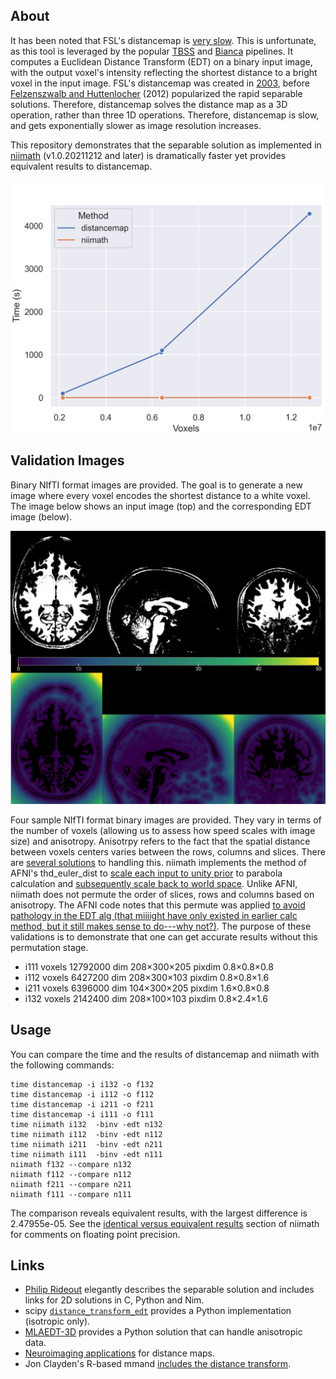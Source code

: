 ## About

It has been noted that FSL's distancemap is [very slow](https://www.jiscmail.ac.uk/cgi-bin/wa-jisc.exe?A2=ind2112&L=FSL&O=D&X=791227D32119110DFB&Y=rorden%40sc.edu&P=101044). This is unfortunate, as this tool is leveraged by the popular [TBSS](https://fsl.fmrib.ox.ac.uk/fsl/fslwiki/TBSS/UserGuide) and [Bianca](https://fsl.fmrib.ox.ac.uk/fsl/fslwiki/BIANCA/Userguide) pipelines. It computes a Euclidean Distance Transform (EDT) on a binary input image, with the output voxel's intensity reflecting the shortest distance to a bright voxel in the input image. FSL's distancemap was created in [2003](https://github.com/muschellij2/FSL6.0.0/blob/3c3dd651066ee189bc8c290f744ca48cb3d1f156/src/tbss/distancemap.cc), before [Felzenszwalb and Huttenlocher](https://prideout.net/blog/distance_fields/) (2012) popularized the rapid separable solutions. Therefore, distancemap solves the distance map as a 3D operation, rather than three 1D operations. Therefore, distancemap is slow, and gets exponentially slower as image resolution increases.

This repository demonstrates that the separable solution as implemented in [niimath](https://github.com/rordenlab/niimath) (v1.0.20211212 and later) is dramatically faster yet provides equivalent results to distancemap. 

![distancemap](distancemap.png)

## Validation Images

Binary NIfTI format images are provided. The goal is to generate a new image where every voxel encodes the shortest distance to a white voxel. The image below shows an input image (top) and the corresponding EDT image (below).

![example EDT](example.jpg)

Four sample NIfTI format binary images are provided. They vary in terms of the number of voxels (allowing us to assess how speed scales with image size) and anisotropy. Anisotrpy refers to the fact that the spatial distance between voxels centers varies between the rows, columns and slices. There are [several solutions](https://github.com/seung-lab/euclidean-distance-transform-3d) to handling this. niimath implements the method of AFNI's thd_euler_dist to [scale each input to unity prior](https://github.com/afni/afni/blob/a33c64ef809bb54e7002c52d2206a61722837b94/src/thd_euler_dist.c#L602) to parabola calculation and [subsequently scale back to world space](https://github.com/afni/afni/blob/a33c64ef809bb54e7002c52d2206a61722837b94/src/thd_euler_dist.c#L634). Unlike AFNI, niimath does not permute the order of slices, rows and columns based on anisotropy. The AFNI code notes that this permute was applied [to avoid pathology in the EDT alg (that miiiight have only existed in earlier calc method, but it still makes sense to do---why not?)](https://github.com/afni/afni/blob/a33c64ef809bb54e7002c52d2206a61722837b94/src/thd_euler_dist.c#L205). The purpose of these validations is to demonstrate that one can get accurate results without this permutation stage.

 - i111 voxels 12792000 dim 208×300×205 pixdim 0.8×0.8×0.8
 - i112 voxels 6427200 dim 208×300×103 pixdim 0.8×0.8×1.6
 - i211 voxels 6396000 dim 104×300×205 pixdim 1.6×0.8×0.8
 - i132 voxels 2142400 dim 208×100×103 pixdim 0.8×2.4×1.6

## Usage

You can compare the time and the results of distancemap and niimath with the following commands:

```
time distancemap -i i132 -o f132
time distancemap -i i112 -o f112
time distancemap -i i211 -o f211
time distancemap -i i111 -o f111
time niimath i132  -binv -edt n132
time niimath i112  -binv -edt n112
time niimath i211  -binv -edt n211
time niimath i111  -binv -edt n111
niimath f132 --compare n132
niimath f112 --compare n112
niimath f211 --compare n211
niimath f111 --compare n111
```

The comparison reveals equivalent results, with the largest difference is 2.47955e-05. See the [identical versus equivalent results](https://github.com/rordenlab/niimath) section of niimath for comments on floating point precision.

## Links

 - [Philip Rideout](https://prideout.net/blog/distance_fields/) elegantly describes the separable solution and includes links for 2D solutions in C, Python and Nim.
 - scipy [`distance_transform_edt`](https://docs.scipy.org/doc/scipy/reference/generated/scipy.ndimage.distance_transform_edt.html) provides a Python implementation (isotropic only).
 - [MLAEDT-3D](https://github.com/seung-lab/euclidean-distance-transform-3d) provides a Python solution that can handle anisotropic data.
 - [Neuroimaging applications](https://github.com/neurolabusc/DistanceFields) for distance maps.
 - Jon Clayden's R-based mmand [includes the distance transform](https://github.com/jonclayden/mmand#the-distance-transform).
